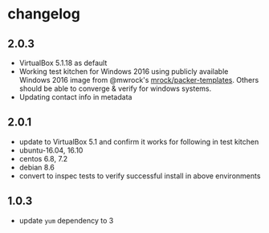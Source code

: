# changelog

## 2.0.3

* VirtualBox 5.1.18 as default
* Working test kitchen for Windows 2016 using publicly available Windows 2016
image from @mwrock's [mrock/packer-templates](https://github.com/mwrock/packer-templates). Others should be able to converge & verify for windows systems.
* Updating contact info in metadata 

## 2.0.1

* update to VirtualBox 5.1 and confirm it works for following in test kitchen
 * ubuntu-16.04, 16.10
 * centos 6.8, 7.2
 * debian 8.6
* convert to inspec tests to verify successful install in above environments

## 1.0.3
* update `yum` dependency to 3
